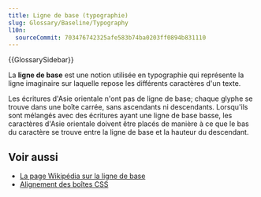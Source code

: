 ```yaml
---
title: Ligne de base (typographie)
slug: Glossary/Baseline/Typography
l10n:
  sourceCommit: 703476742325afe583b74ba0203ff0894b831110
---
```


{{GlossarySidebar}}

La **ligne de base** est une notion utilisée en typographie qui représente la ligne imaginaire sur laquelle repose les différents caractères d'un texte.

Les écritures d'Asie orientale n'ont pas de ligne de base; chaque glyphe se trouve dans une boîte carrée, sans ascendants ni descendants. Lorsqu'ils sont mélangés avec des écritures ayant une ligne de base basse, les caractères d'Asie orientale doivent être placés de manière à ce que le bas du caractère se trouve entre la ligne de base et la hauteur du descendant.

## Voir aussi

- [La page Wikipédia sur la ligne de base](<https://fr.wikipedia.org/wiki/Ligne_de_base_(typographie)>)
- [Alignement des boîtes CSS](/fr/docs/Web/CSS/CSS_box_alignment#types_dalignement)
